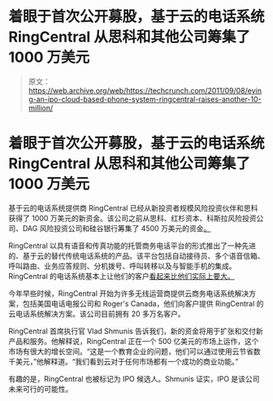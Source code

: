 # 着眼于首次公开募股，基于云的电话系统 RingCentral 从思科和其他公司筹集了 1000 万美元

> 原文：<https://web.archive.org/web/https://techcrunch.com/2011/09/08/eying-an-ipo-cloud-based-phone-system-ringcentral-raises-another-10-million/>

# 着眼于首次公开募股，基于云的电话系统 RingCentral 从思科和其他公司筹集了 1000 万美元

基于云的电话系统提供商 RingCentral 已经从新投资者规模风险投资伙伴和思科获得了 1000 万美元的新资金。该公司之前从思科、红杉资本、科斯拉风险投资公司、DAG 风险投资公司和硅谷银行筹集了 4500 万美元的资金[。](https://web.archive.org/web/20230204231045/https://techcrunch.com/2010/10/27/ringcentral-funding/)

RingCentral 以具有语音和传真功能的托管商务电话平台的形式推出了一种先进的、基于云的替代传统电话系统的产品。该平台包括自动接待员、多个语音信箱、呼叫路由、业务应答规则、分机拨号、呼叫转移以及与智能手机的集成。RingCentral 的电话系统基本上让他们的客户[看起来比他们实际上要大。](https://web.archive.org/web/20230204231045/https://techcrunch.com/2008/03/04/ringcentral-gets-12-million-more-to-help-you-look-like-a-bigger-company/)

今年早些时候，RingCentral 开始为许多无线运营商提供云商务电话系统解决方案，包括美国电话电报公司和 Roger's Canada，他们向客户提供 RingCentral 的云电话系统解决方案。该公司目前拥有 20 多万名客户。

RingCentral 首席执行官 Vlad Shmunis 告诉我们，新的资金将用于扩张和交付新产品和服务。他解释说，RingCentral 正在一个 500 亿美元的市场上运作，这个市场有很大的增长空间。“这是一个教育企业的问题，他们可以通过使用云节省数千美元，”他解释道。“我们看到云对于任何市场都有一个成功的商业功能。”

有趣的是，RingCentral 也被标记为 IPO 候选人。Shmunis 证实，IPO 是该公司未来可行的可能性。